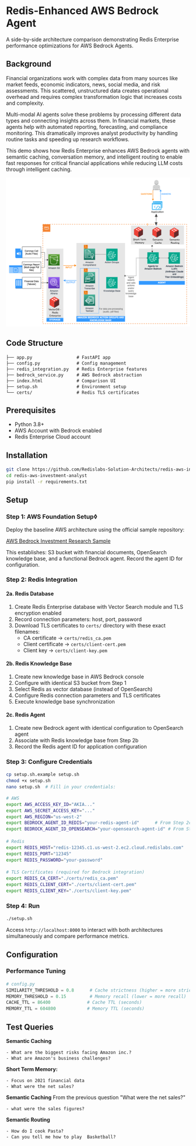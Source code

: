 # Redis-Enhanced AWS Bedrock Agent

A side-by-side architecture comparison demonstrating Redis Enterprise performance optimizations for AWS Bedrock Agents.

## Background

Financial organizations work with complex data from many sources like market feeds, economic indicators, news, social media, and risk assessments. This scattered, unstructured data creates operational overhead and requires complex transformation logic that increases costs and complexity.

Multi-modal AI agents solve these problems by processing different data types and connecting insights across them. In financial markets, these agents help with automated reporting, forecasting, and compliance monitoring. This dramatically improves analyst productivity by handling routine tasks and speeding up research workflows.

This demo shows how Redis Enterprise enhances AWS Bedrock agents with semantic caching, conversation memory, and intelligent routing to enable fast responses for critical financial applications while reducing LLM  costs through intelligent caching.

![Redis-Enhanced AWS Architecture](redis-aws-architecture-diagram.png)

## Code Structure

```
├── app.py                 # FastAPI app
├── config.py              # Config management
├── redis_integration.py   # Redis Enterprise features
├── bedrock_service.py     # AWS Bedrock abstraction
├── index.html             # Comparison UI
├── setup.sh               # Environment setup
└── certs/                 # Redis TLS certificates
```

## Prerequisites

- Python 3.8+
- AWS Account with Bedrock enabled
- Redis Enterprise Cloud account

## Installation

```bash
git clone https://github.com/Redislabs-Solution-Architects/redis-aws-investment-analyst.git
cd redis-aws-investment-analyst
pip install -r requirements.txt
```

## Setup

### Step 1: AWS Foundation Setup◊
Deploy the baseline AWS architecture using the official sample repository:

[AWS Bedrock Investment Research Sample](https://github.com/aws-samples/amazon-bedrock-samples/tree/main/agents-and-function-calling/bedrock-agents/use-case-examples/ai-powered-assistant-for-investment-research)

This establishes: S3 bucket with financial documents, OpenSearch knowledge base, and a functional Bedrock agent. Record the agent ID for configuration.

### Step 2: Redis Integration

#### 2a. Redis Database
1. Create Redis Enterprise database with Vector Search module and TLS encryption enabled
2. Record connection parameters: host, port, password
3. Download TLS certificates to `certs/` directory with these exact filenames:
   - CA certificate → `certs/redis_ca.pem`
   - Client certificate → `certs/client-cert.pem`
   - Client key → `certs/client-key.pem`

#### 2b. Redis Knowledge Base
1. Create new knowledge base in AWS Bedrock console
2. Configure with identical S3 bucket from Step 1
3. Select Redis as vector database (instead of OpenSearch)
4. Configure Redis connection parameters and TLS certificates
5. Execute knowledge base synchronization

#### 2c. Redis Agent
1. Create new Bedrock agent with identical configuration to OpenSearch agent
2. Associate with Redis knowledge base from Step 2b
3. Record the Redis agent ID for application configuration

### Step 3: Configure Credentials
```bash
cp setup.sh.example setup.sh
chmod +x setup.sh
nano setup.sh  # Fill in your credentials:
```

```bash
# AWS
export AWS_ACCESS_KEY_ID="AKIA..."
export AWS_SECRET_ACCESS_KEY="..."
export AWS_REGION="us-west-2"
export BEDROCK_AGENT_ID_REDIS="your-redis-agent-id"      # From Step 2c
export BEDROCK_AGENT_ID_OPENSEARCH="your-opensearch-agent-id" # From Step 1

# Redis
export REDIS_HOST="redis-12345.c1.us-west-2.ec2.cloud.redislabs.com"
export REDIS_PORT="12345"
export REDIS_PASSWORD="your-password"

# TLS Certificates (required for Bedrock integration)
export REDIS_CA_CERT="./certs/redis_ca.pem"
export REDIS_CLIENT_CERT="./certs/client-cert.pem"
export REDIS_CLIENT_KEY="./certs/client-key.pem"
```

### Step 4: Run
```bash
./setup.sh
```

Access `http://localhost:8000` to interact with both architectures simultaneously and compare performance metrics.


## Configuration

### Performance Tuning
```python
# config.py
SIMILARITY_THRESHOLD = 0.8      # Cache strictness (higher = more strict)
MEMORY_THRESHOLD = 0.15         # Memory recall (lower = more recall)  
CACHE_TTL = 86400              # Cache TTL (seconds)
MEMORY_TTL = 604800            # Memory TTL (seconds)
```

## Test Queries

**Semantic Caching**
```  
- What are the biggest risks facing Amazon inc.?
- What are Amazon's business challenges?
```  

**Short Term Memory:**
```  
- Focus on 2021 financial data
- What were the net sales?
```  

**Semantic Caching**
From the previous question "What were the net sales?"
```  
- what were the sales figures?
```  

**Semantic Routing**
```  
- How do I cook Pasta?
- Can you tell me how to play  Basketball?
```  
